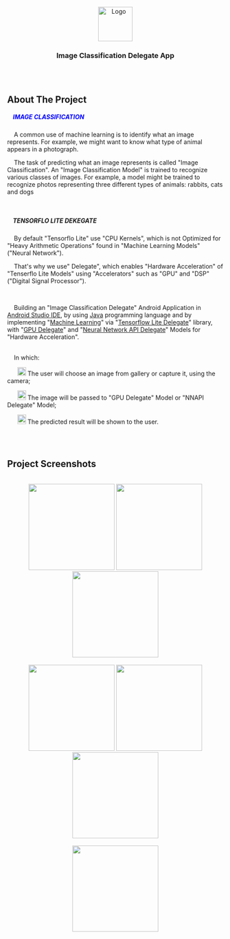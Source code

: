 
  
<!-- PROJECT LOGO -->
<br />

<div align="center">
  <a href="https://github.com/chivumarius/ImImageClassificationDelegate">
    <img src="https://i.imgur.com/iASFPgk.jpg" alt="Logo" width="80" height="80">
  </a>

  <h3 align="center">Image Classification Delegate App</h3>

</div>

<br />
<br />



<!-- ABOUT THE PROJECT -->
## About The Project





<p>
  <h5 style="color:blue;">&nbsp; &nbsp; <b>IMAGE CLASSIFICATION</b> </h5>

  &nbsp; &nbsp; A common use of machine learning is to identify what an image represents.
  For example, we might want to know what type of animal appears in a photograph.

  &nbsp; &nbsp; The task of predicting what an image represents is called "Image Classification".
  An "Image Classification Model" is trained to recognize various classes of images.
  For example, a model might be trained to recognize photos representing three different types of animals: rabbits, cats and dogs

</p>


  <br/>


<p>
  <h5>&nbsp; &nbsp; <b>TENSORFLO LITE DEKEGATE</b></h5>

   &nbsp; &nbsp; By default "Tensorflo Lite" use "CPU Kernels", which is not Optimized for "Heavy Arithmetic Operations" found in "Machine Learning Models" ("Neural Network").

  &nbsp; &nbsp; That's why we use" Delegate", which enables "Hardware Acceleration" of "Tenserflo Lite Models" using "Accelerators" such as "GPU" and "DSP" ("Digital Signal Processor").

</p>



<br/>


<p>

   &nbsp; &nbsp; Building an "Image Classification Delegate" Android Application in <a href="https://developer.android.com/studio">Android Studio IDE</a>, by using <a href="https://docs.oracle.com/javase/8/docs/technotes/guides/language/index.html">Java</a> programming language and by implementing "<a href="https://www.tensorflow.org/overview">Machine Learning</a>" via "<a href="https://www.tensorflow.org/lite/performance/delegates">Tensorflow Lite Delegate</a>" library, with "<a href="https://www.tensorflow.org/lite/performance/gpu">GPU Delegate</a>" and "<a href="https://www.tensorflow.org/lite/android/delegates/nnapi">Neural Network API Delegate</a>" Models for "Hardware Acceleration".

   <br>
   &nbsp; &nbsp; In which:
</p>




<p>
    &nbsp; &nbsp; &nbsp; 
    <img src="https://as2.ftcdn.net/jpg/05/42/97/29/220_F_542972988_Kac2KtduaIqGaY4oK7pzdegfiEDEcpYu.jpg" alt="tick" width="20" height="20"> The user will choose an image from gallery or capture it, using the camera;


</p>



<p>

  &nbsp; &nbsp; &nbsp;
  <img src="https://as2.ftcdn.net/jpg/05/42/97/29/220_F_542972988_Kac2KtduaIqGaY4oK7pzdegfiEDEcpYu.jpg" alt="tick" width="20" height="22"> The image will be passed to "GPU Delegate" Model or "NNAPI Delegate" Model;



 </p>


<p>
  &nbsp; &nbsp; &nbsp;
  <img src="https://as2.ftcdn.net/jpg/05/42/97/29/220_F_542972988_Kac2KtduaIqGaY4oK7pzdegfiEDEcpYu.jpg" alt="tick" width="20" height="22"> The predicted result will be shown to the user.



</p>




<br />
<br />





<!-- ABOUT THE PROJECT -->
## Project Screenshots

<br />

  <div align="center">  
    <img src="https://i.imgur.com/CEu3nU7.jpg" width="200"> 
    <img src="https://i.imgur.com/ORYUTnc.jpg" width="200"> 
    <img src="https://i.imgur.com/eBEXmGu.jpg" width="200">   
  </div>

  <br />

 <div align="center">  
    <img src="https://i.imgur.com/KUzoR8y.jpg" width="200"> 
    <img src="https://i.imgur.com/ooLYVej.jpg" width="200"> 
    <img src="https://i.imgur.com/dz9CaHa.jpg" width="200">   
  </div>

  <br />



  <div align="center">  
    <img src="https://i.imgur.com/By6xnHw.jpg" width="200"> 
  </div>
